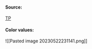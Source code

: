 #### Source:
[TP](https://www.tutorialspoint.com/css/css_colors.htm)

#### Color values:

![[Pasted image 20230522231141.png]]

